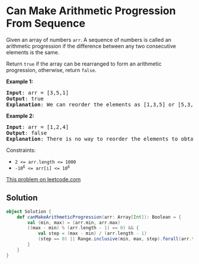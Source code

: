 # Can Make Arithmetic Progression From Sequence

Given an array of numbers `arr`. A sequence of numbers is called an
arithmetic progression if the difference between any two consecutive
elements is the same.

Return `true` if the array can be rearranged to form an arithmetic
progression, otherwise, return `false`.

**Example 1:**
<pre>
<b>Input</b>: arr = [3,5,1]
<b>Output</b>: true
<b>Explanation</b>: We can reorder the elements as [1,3,5] or [5,3,1] with differences 2 and -2 respectively, between each consecutive elements.
</pre>

**Example 2:**
<pre>
<b>Input</b>: arr = [1,2,4]
<b>Output</b>: false
<b>Explanation</b>: There is no way to reorder the elements to obtain an arithmetic progression.
</pre>

Constraints:

* `2 <= arr.length <= 1000`
* <code>-10<sup>6</sup> <= arr[i] <= 10<sup>6</sup></code>


[This problem on leetcode.com](https://leetcode.com/problems/can-make-arithmetic-progression-from-sequence/)

## Solution

```scala
object Solution {
    def canMakeArithmeticProgression(arr: Array[Int]): Boolean = {
        val (min, max) = (arr.min, arr.max)
        ((max - min) % (arr.length - 1) == 0) && {
            val step = (max - min) / (arr.length - 1)
            (step == 0) || Range.inclusive(min, max, step).forall(arr.toSet)
        }
    }
}
```
